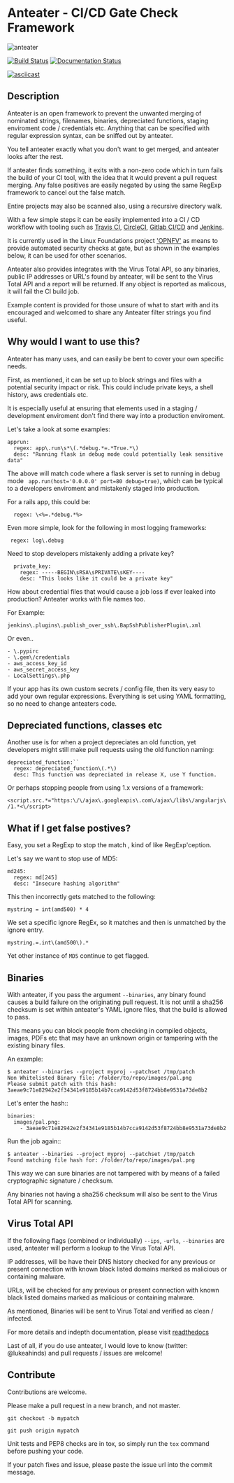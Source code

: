 # Anteater - CI/CD Gate Check Framework

![anteater](http://i.imgur.com/BPvV3Gz.png)

[![Build Status](https://travis-ci.org/anteater/anteater.svg?branch=master)](https://travis-ci.org/anteater/anteater)
[![Documentation Status](https://readthedocs.org/projects/anteater/badge/?version=latest)](http://anteater.readthedocs.io/en/latest/?badge=latest)

[![asciicast](https://asciinema.org/a/eZViK9M7yd0gD3asEVQIDi8DV.png)](https://asciinema.org/a/eZViK9M7yd0gD3asEVQIDi8DV)


Description
-----------

Anteater is an open framework to prevent the unwanted merging of nominated strings,
filenames, binaries, depreciated functions, staging enviroment code / credentials
etc. Anything that can be specified with regular expression syntax, can be
sniffed out by anteater.

You tell anteater exactly what you don't want to get merged, and anteater looks
after the rest.

If anteater finds something, it exits with a non-zero code which in turn fails
the build of your CI tool, with the idea that it would prevent a pull request
merging. Any false positives are easily negated by using the
same RegExp framework to cancel out the false match.

Entire projects may also be scanned also, using a recursive directory walk.

With a few simple steps it can be easily implemented into a CI / CD workflow
with tooling such as [Travis CI](https://travis-ci.org/), [CircleCI](https://circleci.com/), [Gitlab CI/CD](https://about.gitlab.com/features/gitlab-ci-cd/) and [Jenkins](https://jenkins.io/).

It is currently used in the Linux Foundations project ['OPNFV'](https://opnfv.org)
as means to provide automated security checks at gate, but as shown in the
examples below, it can be used for other scenarios.

Anteater also provides integrates with the Virus Total API, so any binaries,
public IP addresses or URL's found by anteater, will be sent to the Virus Total
API and a report will be returned. If any object is reported as malicous,
it will fail the CI build job.

Example content is provided for those unsure of what to start with and its
encouraged and welcomed to share any Anteater filter strings you find useful.

Why would I want to use this?
-----------------------------

Anteater has many uses, and can easily be bent to cover your own specific needs.

First, as mentioned, it can be set up to block strings and files with a
potential security impact or risk. This could include private keys, a shell
history, aws credentials etc.

It is especially useful at ensuring that elements used in a staging /
development enviroment don't find there way into a production enviroment.

Let's take a look at some examples:

```
apprun:
  regex: app\.run\s*\(.*debug.*=.*True.*\)
  desc: "Running flask in debug mode could potentially leak sensitive data"
```

The above will match code where a flask server is set to running in debug mode
`` app.run(host='0.0.0.0' port=80 debug=true)``, which can be typical to a
developers enviroment and mistakenly staged into production.

For a rails app, this could be:

``  regex: \<%=.*debug.*%>``

Even more simple, look for the following in most logging frameworks:

`` regex: log\.debug``

Need to stop developers mistakenly adding a private key?

```
  private_key:
    regex: -----BEGIN\sRSA\sPRIVATE\sKEY----
    desc: "This looks like it could be a private key"
```

How about credential files that would cause a job loss if ever leaked into
production? Anteater works with file names too.

For Example:

``jenkins\.plugins\.publish_over_ssh\.BapSshPublisherPlugin\.xml``

Or even..

```
- \.pypirc
- \.gem\/credentials
- aws_access_key_id
- aws_secret_access_key
- LocalSettings\.php
```

If your app has its own custom secrets / config file, then its very easy to
add your own regular expressions. Everything is set using YAML formatting,
so no need to change anteaters code.

Depreciated functions, classes etc
----------------------------------

Another use is for when a project depreciates an old function, yet developers
might still make pull requests using the old function naming:

```
depreciated_function:``
  regex: depreciated_function\(.*\)
  desc: This function was depreciated in release X, use Y function.
```

Or perhaps stopping people from using 1.x versions of a framework:

``<script.src.*="https:\/\/ajax\.googleapis\.com\/ajax\/libs\/angularjs\/1.*<\/script>``

What if I get false postives?
-----------------------------

Easy, you set a RegExp to stop the match , kind of like RegExp'ception.

Let's say we want to stop use of MD5:

```
md245:
  regex: md[245]
  desc: "Insecure hashing algorithm"
```

This then incorrectly gets matched to the following:

``mystring = int(amd500) * 4``

We set a specific ignore RegEx, so it matches and then is unmatched by the
ignore entry.

``mystring.=.int\(amd500\).*``

Yet other instance of ``MD5`` continue to get flagged.

Binaries
--------

With anteater, if you pass the argument ``--binaries``, any binary found
causes a build failure on the originating pull request. It is not until a
sha256 checksum is set within anteater's YAML ignore files, that the build is
allowed to pass.

This means you can block people from checking in compiled objects, images, PDFs
etc that may have an unknown origin or tampering with the existing binary files.

An example:

```
$ anteater --binaries --project myproj --patchset /tmp/patch
Non Whitelisted Binary file: /folder/to/repo/images/pal.png
Please submit patch with this hash: 3aeae9c71e82942e2f34341e9185b14b7cca9142d53f8724bb8e9531a73de8b2
```
Let's enter the hash::
```
binaries:
  images/pal.png:
    - 3aeae9c71e82942e2f34341e9185b14b7cca9142d53f8724bb8e9531a73de8b2
```
Run the job again::
```
$ anteater --binaries --project myproj --patchset /tmp/patch
Found matching file hash for: /folder/to/repo/images/pal.png
```

This way we can sure binaries are not tampered with by means of a failed
cryptographic signature / checksum.

Any binaries not having a sha256 checksum will also be sent to the Virus Total
API for scanning.

Virus Total API
---------------

If the following flags (combined or individually) ``--ips``, ``-urls``, ``--binaries``
are used, anteater will perform a lookup to the Virus Total API.

IP addresses, will be have their DNS history checked for any previous or present connection
with known black listed domains marked as malicious or containing malware.

URLs, will be checked for any previous or present connection with known black listed domains
marked as malicious or containing malware.

As mentioned, Binaries will be sent to Virus Total and verified as clean / infected.

For more details and indepth documentation, please visit [readthedocs](http://anteater.readthedocs.io/en/latest/)

Last of all, if you do use anteater, I would love to know (twitter: @lukeahinds)
and pull requests / issues are welcome!

Contribute
----------

Contributions are welcome.

Please make a pull request in a new branch, and not master.

```
git checkout -b mypatch
```

```
git push origin mypatch
```

Unit tests and PEP8 checks are in tox, so simply run the `tox` command before
pushing your code.

If your patch fixes and issue, please paste the issue url into the commit
message.


